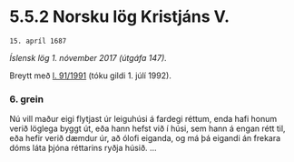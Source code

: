 # 5.5.2 Norsku lög Kristjáns V.

`15. apríl 1687`

_Íslensk lög 1. nóvember 2017 (útgáfa 147)._

Breytt með
[l. 91/1991](https://althingi.is/altext/stjt/1991.091.html) (tóku gildi 1. júlí 1992).



### 6. grein

Nú vill maður eigi flytjast úr leiguhúsi á fardegi réttum, enda hafi honum verið löglega byggt út, eða hann hefst við í húsi, sem hann á engan rétt til, eða hefir verið dæmdur úr, að ólofi eiganda, og má þá eigandi án frekara dóms láta þjóna réttarins ryðja húsið. …
